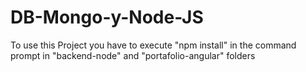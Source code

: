 # DB-Mongo-y-Node-JS

To use this Project you have to execute "npm install" in the command prompt in "backend-node" and "portafolio-angular" folders
